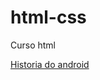 # html-css
Curso html


<a href="https://chaosann.github.io/html-css/d10/android.html">Historia do android </a>

